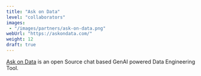 ```yaml
---
title: "Ask on Data"
level: "collaborators"
images: 
 - "/images/partners/ask-on-data.png"
webUrl: "https://askondata.com/"
weight: 12
draft: true
---
```


[Ask on Data](https://askondata.com/) is an open Source chat based GenAI powered Data Engineering Tool.